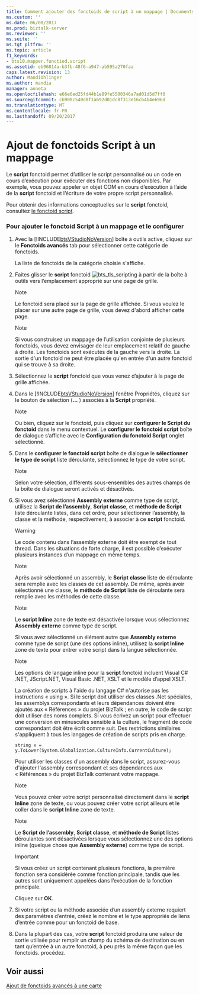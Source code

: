 ```yaml
---
title: Comment ajouter des fonctoids de script à un mappage | Documents Microsoft
ms.custom: ''
ms.date: 06/08/2017
ms.prod: biztalk-server
ms.reviewer: ''
ms.suite: ''
ms.tgt_pltfrm: ''
ms.topic: article
f1_keywords:
- bts10.mapper.functiod.script
ms.assetid: eb96814a-b3fb-48f6-a947-ab595a270faa
caps.latest.revision: 13
author: MandiOhlinger
ms.author: mandia
manager: anneta
ms.openlocfilehash: e66e6ed25fd44b1e89fe5500346a7ad01d5d7ff0
ms.sourcegitcommit: cb908c540d8f1a692d01dc8f313e16cb4b4e696d
ms.translationtype: MT
ms.contentlocale: fr-FR
ms.lasthandoff: 09/20/2017
---
```

# <a name="how-to-add-scripting-functoids-to-a-map"></a>Ajout de fonctoids Script à un mappage
Le **script** fonctoid permet d’utiliser le script personnalisé ou un code en cours d’exécution pour exécuter des fonctions non disponibles. Par exemple, vous pouvez appeler un objet COM en cours d’exécution à l’aide de la **script** fonctoid et l’écriture de votre propre script personnalisé.  
  
 Pour obtenir des informations conceptuelles sur le **script** fonctoid, consultez [le fonctoid script](../core/scripting-functoid.md).  
  
### <a name="to-add-the-scripting-functoid-to-a-map-and-configure-it"></a>Pour ajouter le fonctoid Script à un mappage et le configurer  
  
1.  Avec la [!INCLUDE[btsVStudioNoVersion](../includes/btsvstudionoversion-md.md)] boîte à outils active, cliquez sur le **Fonctoids avancés** tab pour sélectionner cette catégorie de fonctoids.  
  
     La liste de fonctoids de la catégorie choisie s'affiche.  
  
2.  Faites glisser le **script** fonctoid ![](../core/media/bts-tls-scripting.gif "bts_tls_scripting") à partir de la boîte à outils vers l’emplacement approprié sur une page de grille.  
  
    > [!NOTE]
    >  Le fonctoid sera placé sur la page de grille affichée. Si vous voulez le placer sur une autre page de grille, vous devez d'abord afficher cette page.  
  
    > [!NOTE]
    >  Si vous construisez un mappage de l’utilisation conjointe de plusieurs fonctoids, vous devez envisager de leur emplacement relatif de gauche à droite. Les fonctoids sont exécutés de la gauche vers la droite. La sortie d'un fonctoid ne peut être placée qu'en entrée d'un autre fonctoid qui se trouve à sa droite.  
  
3.  Sélectionnez le **script** fonctoid que vous venez d’ajouter à la page de grille affichée.  
  
4.  Dans le [!INCLUDE[btsVStudioNoVersion](../includes/btsvstudionoversion-md.md)] fenêtre Propriétés, cliquez sur le bouton de sélection (**...** ) associés à la **Script** propriété.  
  
    > [!NOTE]
    >  Ou bien, cliquez sur le fonctoid, puis cliquez sur **configurer le Script du fonctoid** dans le menu contextuel. Le **configurer le fonctoid script** boîte de dialogue s’affiche avec le **Configuration du fonctoid Script** onglet sélectionné.  
  
5.  Dans le **configurer le fonctoid script** boîte de dialogue le **sélectionner le type de script** liste déroulante, sélectionnez le type de votre script.  
  
    > [!NOTE]
    >  Selon votre sélection, différents sous-ensembles des autres champs de la boîte de dialogue seront activés et désactivés.  
  
6.  Si vous avez sélectionné **Assembly externe** comme type de script, utilisez la **Script de l’assembly**, **Script classe**, et **méthode de Script** liste déroulante listes, dans cet ordre, pour sélectionner l’assembly, la classe et la méthode, respectivement, à associer à ce **script** fonctoid.  
  
    > [!WARNING]
    >  Le code contenu dans l’assembly externe doit être exempt de tout thread. Dans les situations de forte charge, il est possible d’exécuter plusieurs instances d’un mappage en même temps.  
  
    > [!NOTE]
    >  Après avoir sélectionné un assembly, le **Script classe** liste de déroulante sera remplie avec les classes de cet assembly. De même, après avoir sélectionné une classe, le **méthode de Script** liste de déroulante sera remplie avec les méthodes de cette classe.  
  
    > [!NOTE]
    >  Le **script Inline** zone de texte est désactivée lorsque vous sélectionnez **Assembly externe** comme type de script.  
  
     Si vous avez sélectionné un élément autre que **Assembly externe** comme type de script (une des options inline), utilisez la **script Inline** zone de texte pour entrer votre script dans la langue sélectionnée.  
  
    > [!NOTE]
    >  Les options de langage inline pour la **script** fonctoid incluent Visual C# .NET, JScript.NET, Visual Basic .NET, XSLT et le modèle d’appel XSLT.  
  
     La création de scripts à l'aide du langage C# n'autorise pas les instructions « using ». Si le script doit utiliser des classes .Net spéciales, les assemblys correspondants et leurs dépendances doivent être ajoutés aux « Références » du projet BizTalk ; en outre, le code de script doit utiliser des noms complets. Si vous écrivez un script pour effectuer une conversion en minuscules sensible à la culture, le fragment de code correspondant doit être écrit comme suit. Des restrictions similaires s'appliquent à tous les langages de création de scripts pris en charge.  
  
    ```  
    string x = y.ToLower(System.Globalization.CultureInfo.CurrentCulture);  
    ```  
  
     Pour utiliser les classes d'un assembly dans le script, assurez-vous d'ajouter l'assembly correspondant et ses dépendances aux « Références » du projet BizTalk contenant votre mappage.  
  
    > [!NOTE]
    >  Vous pouvez créer votre script personnalisé directement dans le **script Inline** zone de texte, ou vous pouvez créer votre script ailleurs et le coller dans le **script Inline** zone de texte.  
  
    > [!NOTE]
    >  Le **Script de l’assembly**, **Script classe**, et **méthode de Script** listes déroulantes sont désactivées lorsque vous sélectionnez une des options inline (quelque chose que **Assembly externe**) comme type de script.  
  
    > [!IMPORTANT]
    >  Si vous créez un script contenant plusieurs fonctions, la première fonction sera considérée comme fonction principale, tandis que les autres sont uniquement appelées dans l’exécution de la fonction principale.  
  
     Cliquez sur **OK**.  
  
7.  Si votre script ou la méthode associée d’un assembly externe requiert des paramètres d’entrée, créez le nombre et le type appropriés de liens d’entrée comme pour un fonctoid de base.  
  
8.  Dans la plupart des cas, votre **script** fonctoid produira une valeur de sortie utilisée pour remplir un champ du schéma de destination ou en tant qu’entrée à un autre fonctoid, à peu près la même façon que les fonctoids. procédez.  
  
## <a name="see-also"></a>Voir aussi  
 [Ajout de fonctoids avancés à une carte](../core/adding-advanced-functoids-to-a-map.md)
